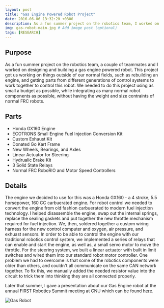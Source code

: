 ```yaml
---
layout: post
title: "Gas Engine Powered Robot Project"
date: 2016-06-06 13:32:20 +0300
description: As a fun summer project on the robotics team, I worked on designing and building a gas engine powered robot mounted on and controlling a go-kart chassis.  
img: gas-robot-main.jpg # Add image post (optional)
tags: [RESEARCH]
---
```


## Purpose
As a fun summer project on the robotics team, a couple of teammates and I worked on designing and building a gas engine powered robot. This project got us working on things outside of our normal fields, such as rebuilding an engine, and getting parts from different generations of control systems to work together to control this robot. We needed to do this project using as small a budget as possible, while integrating as many normal robot components as possible, without having the weight and size contraints of normal FRC robots.

## Parts
* Honda GX160 Engine
* ECOTRONS Small Engine Fuel Injection Conversion Kit
* Custom Exhaust Kit
* Donated Go Kart Frame
* New Wheels, Bearings, and Axles
* Linear Actuator for Steering
* Hydrualic Brake Kit
* 3 Solid State Relays
* Normal FRC RoboRIO and Motor Speed Controllers

## Details
The engine we decided to use for this was a Honda GX160 - a 4 stroke, 5.5 horsepower, 160 CC carbuerated engine. For robot control we needed to convert the engine from old fashion carbuerated to modern fuel injection technology. I helped disassemble the engine, swap out the internal springs, replace the sealing gaskets and put together the new throttle mechanism required for fuel injection. We, then, soldered together a custom wiring harness for the new control computer and oxygen, air pressure, and exhuast sensors. In order to be able to control the engine with our traditional robotics control system, we implemented a series of relays that can enable and start the engine, as well as, a small servo motor to move the throttle. For the steering system, we built a linear actuator with built in limit switches and wired them into our standard robot motor controller. One problem we had to overcome is that some of the robotics components were older than others, and couldn't all communicate on the same CAN network together. To fix this, we manually added the needed resistor value into the circuit to trick them into thinking they are all connected properly.

Later that summer, I gave a presentation about our Gas Engine robot at the annual FIRST Robotics Summit meeting at CNU which can be found [here](http://wbenb.github.io/assets/kart-presentation.pdf).

![Gas Robot](http://wbenb.github.io/assets/img/gas_robot1.jpg)

